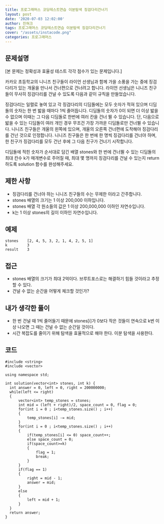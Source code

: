 ```yaml
---
title: 프로그래머스 코딩테스트연습 이분탐색 징검다리건너기
layout: post
date: '2020-07-03 12:02:00'
author: 진혀크
tags: 프로그래머스 코딩테스트연습 이분탐색 징검다리건너기
cover: "/assets/instacode.png"
categories: 프로그래머스
---
```


## 문제설명
[본 문제는 정확성과 효율성 테스트 각각 점수가 있는 문제입니다.]

카카오 초등학교의 니니즈 친구들이 라이언 선생님과 함께 가을 소풍을 가는 중에 징검다리가 있는 개울을 만나서 건너편으로 건너려고 합니다. 라이언 선생님은 니니즈 친구들이 무사히 징검다리를 건널 수 있도록 다음과 같이 규칙을 만들었습니다.

징검다리는 일렬로 놓여 있고 각 징검다리의 디딤돌에는 모두 숫자가 적혀 있으며 디딤돌의 숫자는 한 번 밟을 때마다 1씩 줄어듭니다.
디딤돌의 숫자가 0이 되면 더 이상 밟을 수 없으며 이때는 그 다음 디딤돌로 한번에 여러 칸을 건너 뛸 수 있습니다.
단, 다음으로 밟을 수 있는 디딤돌이 여러 개인 경우 무조건 가장 가까운 디딤돌로만 건너뛸 수 있습니다.
니니즈 친구들은 개울의 왼쪽에 있으며, 개울의 오른쪽 건너편에 도착해야 징검다리를 건넌 것으로 인정합니다.
니니즈 친구들은 한 번에 한 명씩 징검다리를 건너야 하며, 한 친구가 징검다리를 모두 건넌 후에 그 다음 친구가 건너기 시작합니다.

디딤돌에 적힌 숫자가 순서대로 담긴 배열 stones와 한 번에 건너뛸 수 있는 디딤돌의 최대 칸수 k가 매개변수로 주어질 때, 최대 몇 명까지 징검다리를 건널 수 있는지 return 하도록 solution 함수를 완성해주세요.


## 제한 사항
* 징검다리를 건너야 하는 니니즈 친구들의 수는 무제한 이라고 간주합니다.
* stones 배열의 크기는 1 이상 200,000 이하입니다.
* stones 배열 각 원소들의 값은 1 이상 200,000,000 이하인 자연수입니다.
* k는 1 이상 stones의 길이 이하인 자연수입니다.

## 예제

    stones    [2, 4, 5, 3, 2, 1, 4, 2, 5, 1]
    k         3
    result    3

## 접근

* stones 배열의 크기가 최대 2억이다. 브루트포스로는 해결하기 힘들 것이라고 추정할 수 있다.
* 건널 수 없는 순간을 어떻게 체크할 것인가?

## 내가 생각한 풀이

* 한 번 건널 때 1씩 줄어들기 때문에 stones[i]가 0보다 작은 것들이 연속으로 k번 이상 나오면 그 때는 건널 수 없는 순간일 것이다.
* 시간 복잡도를 줄이기 위해 탐색을 효율적으로 해야 한다. 이분 탐색을 사용한다.

## 코드

    #include <string>
    #include <vector>

    using namespace std;

    int solution(vector<int> stones, int k) {
      int answer = 0, left = 0, right = 200000000;
      while(left <= right)
      {
          vector<int> temp_stones = stones;
          int mid = (left + right)/2, space_count = 0, flag = 0;
          for(int i = 0 ; i<temp_stones.size() ; i++)
          {
              temp_stones[i] -= mid;
          }
          for(int i = 0 ; i<temp_stones.size() ; i++)
          {
              if(temp_stones[i] <= 0) space_count++;
              else space_count = 0;
              if(space_count>=k)
              {
                  flag = 1;
                  break;
              }
          }
          if(flag == 1)
          {
              right = mid - 1;
              answer = mid;
          }
          else
          {
              left = mid + 1;
          }
      }
      return answer;
    }
